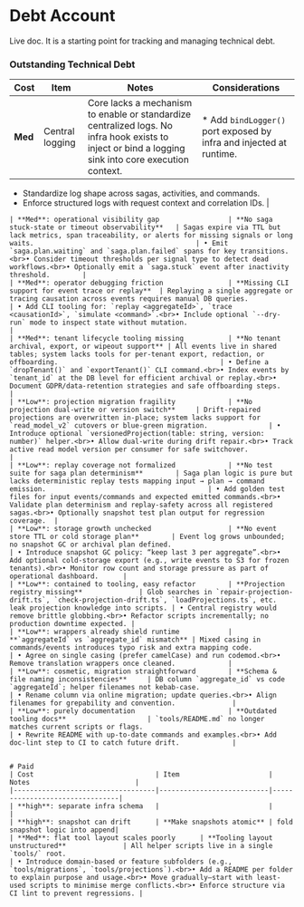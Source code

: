 # Debt Account

Live doc. It is a starting point for tracking and managing technical debt.

### Outstanding Technical Debt

| Cost                                                | Item                                         | Notes                                                                                                                                          | Considerations                                                                                                          |
|-----------------------------------------------------|----------------------------------------------|------------------------------------------------------------------------------------------------------------------------------------------------| ----------------------------------------------------------------------------------------------------------------------- |
| **Med** | Central logging | Core lacks a mechanism to enable or standardize centralized logs. No infra hook exists to inject or bind a logging sink into core execution context.     | * Add `bindLogger()` port exposed by infra and injected at runtime.  
* Standardize log shape across sagas, activities, and commands.  
* Enforce structured logs with request context and correlation IDs. |
```
| **Med**: operational visibility gap                 | **No saga stuck-state or timeout observability**   | Sagas expire via TTL but lack metrics, span traceability, or alerts for missing signals or long waits.                                        | • Emit `saga.plan.waiting` and `saga.plan.failed` spans for key transitions.<br>• Consider timeout thresholds per signal type to detect dead workflows.<br>• Optionally emit a `saga.stuck` event after inactivity threshold.        |
| **Med**: operator debugging friction                | **Missing CLI support for event trace or replay**  | Replaying a single aggregate or tracing causation across events requires manual DB queries.                                                   | • Add CLI tooling for: `replay <aggregateId>`, `trace <causationId>`, `simulate <command>`.<br>• Include optional `--dry-run` mode to inspect state without mutation.                                                               |
| **Med**: tenant lifecycle tooling missing           | **No tenant archival, export, or wipeout support** | All events live in shared tables; system lacks tools for per-tenant export, redaction, or offboarding.                                        | • Define a `dropTenant()` and `exportTenant()` CLI command.<br>• Index events by `tenant_id` at the DB level for efficient archival or replay.<br>• Document GDPR/data-retention strategies and safe offboarding steps.              |
| **Low**: projection migration fragility             | **No projection dual-write or version switch**     | Drift-repaired projections are overwritten in-place; system lacks support for `read_model_v2` cutovers or blue-green migration.               | • Introduce optional `versionedProjection(table: string, version: number)` helper.<br>• Allow dual-write during drift repair.<br>• Track active read model version per consumer for safe switchover.                               |
| **Low**: replay coverage not formalized             | **No test suite for saga plan determinism**        | Saga plan logic is pure but lacks deterministic replay tests mapping input → plan → command emission.                                        | • Add golden test files for input events/commands and expected emitted commands.<br>• Validate plan determinism and replay-safety across all registered sagas.<br>• Optionally snapshot test plan output for regression coverage.  |
| **Low**: storage growth unchecked                   | **No event store TTL or cold storage plan**        | Event log grows unbounded; no snapshot GC or archival plan defined.                                                                          | • Introduce snapshot GC policy: “keep last 3 per aggregate”.<br>• Add optional cold-storage export (e.g., write events to S3 for frozen tenants).<br>• Monitor row count and storage pressure as part of operational dashboard.      |
| **Low**: contained to tooling, easy refactor        | **Projection registry missing**              | Glob searches in `repair-projection-drift.ts`, `check-projection-drift.ts`, `loadProjections.ts`, etc. leak projection knowledge into scripts. | • Central registry would remove brittle globbing.<br>• Refactor scripts incrementally; no production downtime expected. |
| **Low**: wrappers already shield runtime            | **`aggregateId` vs `aggregate_id` mismatch** | Mixed casing in commands/events introduces typo risk and extra mapping code.                                                                   | • Agree on single casing (prefer camelCase) and run codemod.<br>• Remove translation wrappers once cleaned.             |
| **Low**: cosmetic, migration straightforward        | **Schema & file naming inconsistencies**     | DB column `aggregate_id` vs code `aggregateId`; helper filenames not kebab-case.                                                               | • Rename column via online migration; update queries.<br>• Align filenames for grepability and convention.              |
| **Low**: purely documentation                       | **Outdated tooling docs**                    | `tools/README.md` no longer matches current scripts or flags.                                                                                  | • Rewrite README with up-to-date commands and examples.<br>• Add doc-lint step to CI to catch future drift.             |


# Paid
| Cost                              | Item                      | Notes                          |
|-----------------------------------|---------------------------|--------------------------------|
| **high**: separate infra schema   |                           |                                |
| **high**: snapshot can drift      | **Make snapshots atomic** | fold snapshot logic into append|
| **Med**: flat tool layout scales poorly      | **Tooling layout unstructured**              | All helper scripts live in a single `tools/` root.                                                                                             | • Introduce domain-based or feature subfolders (e.g., `tools/migrations`, `tools/projections`).<br>• Add a README per folder to explain purpose and usage.<br>• Move gradually—start with least-used scripts to minimise merge conflicts.<br>• Enforce structure via CI lint to prevent regressions. |
